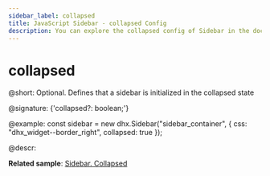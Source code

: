 ```yaml
---
sidebar_label: collapsed
title: JavaScript Sidebar - collapsed Config 
description: You can explore the collapsed config of Sidebar in the documentation of the DHTMLX JavaScript UI library. Browse developer guides and API reference, try out code examples and live demos, and download a free 30-day evaluation version of DHTMLX Suite 7.
---
```


# collapsed

@short: Optional. Defines that a sidebar is initialized in the collapsed state

@signature: {'collapsed?: boolean;'}

@example:
const sidebar = new dhx.Sidebar("sidebar_container", {
    css: "dhx_widget--border_right",
    collapsed: true
});

@descr:

**Related sample**: [Sidebar. Collapsed](https://snippet.dhtmlx.com/bkh54ir7)